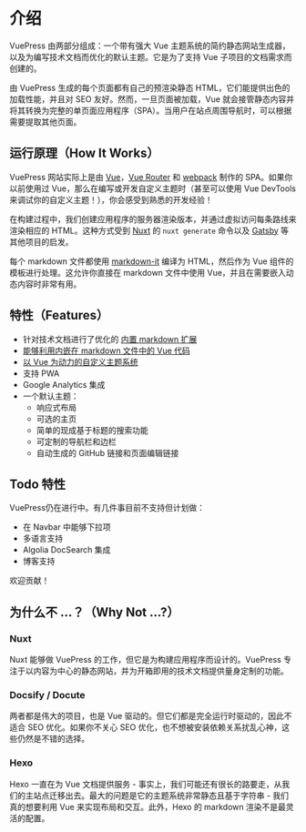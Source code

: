 # 介绍

VuePress 由两部分组成：一个带有强大 Vue 主题系统的简约静态网站生成器，以及为编写技术文档而优化的默认主题。它是为了支持 Vue 子项目的文档需求而创建的。

由 VuePress 生成的每个页面都有自己的预渲染静态 HTML，它们能提供出色的加载性能，并且对 SEO 友好。然而，一旦页面被加载，Vue 就会接管静态内容并将其转换为完整的单页面应用程序（SPA）。当用户在站点周围导航时，可以根据需要提取其他页面。

## 运行原理（How It Works）

VuePress 网站实际上是由 [Vue](http://vuejs.org/)，[Vue Router](https://github.com/vuejs/vue-router) 和 [webpack](http://webpack.js.org/) 制作的 SPA。如果你以前使用过 Vue，那么在编写或开发自定义主题时（甚至可以使用 Vue DevTools 来调试你的自定义主题！），你会感受到熟悉的开发经验！

在构建过程中，我们创建应用程序的服务器渲染版本，并通过虚拟访问每条路线来渲染相应的 HTML。这种方式受到 [Nuxt](https://nuxtjs.org/) 的 `nuxt generate` 命令以及 [Gatsby](https://www.gatsbyjs.org/) 等其他项目的启发。

每个 markdown 文件都使用 [markdown-it](https://github.com/markdown-it/markdown-it) 编译为 HTML，然后作为 Vue 组件的模板进行处理。这允许你直接在 markdown 文件中使用 Vue，并且在需要嵌入动态内容时非常有用。

## 特性（Features）

- 针对技术文档进行了优化的 [内置 markdown 扩展](./markdown.md)
- [能够利用内嵌在 markdown 文件中的 Vue 代码](./using-vue.md)
- [以 Vue 为动力的自定义主题系统](./custom-themes.md)
- 支持 PWA
- Google Analytics 集成
- 一个默认主题：
  - 响应式布局
  - 可选的主页
  - 简单的现成基于标题的搜索功能
  - 可定制的导航栏和边栏
  - 自动生成的 GitHub 链接和页面编辑链接

## Todo 特性

VuePress仍在进行中。有几件事目前不支持但计划做：

- 在 Navbar 中能够下拉项
- 多语言支持
- Algolia DocSearch 集成
- 博客支持

欢迎贡献！

## 为什么不 ...？（Why Not ...?）

### Nuxt

Nuxt 能够做 VuePress 的工作，但它是为构建应用程序而设计的。VuePress 专注于以内容为中心的静态网站，并为开箱即用的技术文档提供量身定制的功能。

### Docsify / Docute

两者都是伟大的项目，也是 Vue 驱动的。但它们都是完全运行时驱动的，因此不适合 SEO 优化。如果你不关心 SEO 优化，也不想被安装依赖关系扰乱心神，这些仍然是不错的选择。

### Hexo

Hexo 一直在为 Vue 文档提供服务 - 事实上，我们可能还有很长的路要走，从我们的主站点迁移出去。最大的问题是它的主题系统非常静态且基于字符串 - 我们真的想要利用 Vue 来实现布局和交互。此外，Hexo 的 markdown 渲染不是最灵活的配置。
